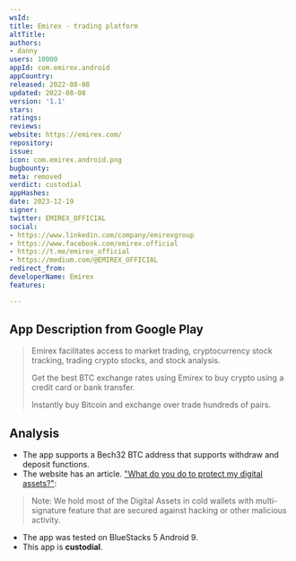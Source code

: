 ```yaml
---
wsId: 
title: Emirex - trading platform
altTitle: 
authors:
- danny
users: 10000
appId: com.emirex.android
appCountry: 
released: 2022-08-08
updated: 2022-08-08
version: '1.1'
stars: 
ratings: 
reviews: 
website: https://emirex.com/
repository: 
issue: 
icon: com.emirex.android.png
bugbounty: 
meta: removed
verdict: custodial
appHashes: 
date: 2023-12-19
signer: 
twitter: EMIREX_OFFICIAL
social:
- https://www.linkedin.com/company/emirexgroup
- https://www.facebook.com/emirex.official
- https://t.me/emirex_official
- https://medium.com/@EMIREX_OFFICIAL
redirect_from: 
developerName: Emirex
features: 

---
```


## App Description from Google Play

> Emirex facilitates access to market trading, cryptocurrency stock tracking, trading crypto stocks, and stock analysis.
>
> Get the best BTC exchange rates using Emirex to buy crypto using a credit card or bank transfer.
>
> Instantly buy Bitcoin and exchange over trade hundreds of pairs.

## Analysis

- The app supports a Bech32 BTC address that supports withdraw and deposit functions.
- The website has an article. ["What do you do to protect my digital assets?"](https://emirex.userecho.com/knowledge-bases/2/articles/51-what-do-you-do-to-protect-my-digital-assets-emirexcom):

> Note: We hold most of the Digital Assets in cold wallets with multi-signature feature that are secured against hacking or other malicious activity.

- The app was tested on BlueStacks 5 Android 9.
- This app is **custodial**.

